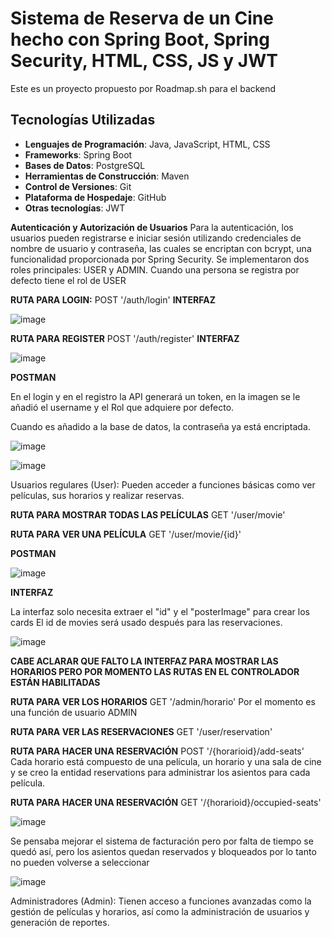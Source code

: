 # Sistema de Reserva de un Cine hecho con Spring Boot, Spring Security, HTML, CSS, JS y JWT
Este es un proyecto propuesto por Roadmap.sh para el backend
## Tecnologías Utilizadas

- **Lenguajes de Programación**: Java, JavaScript, HTML, CSS
- **Frameworks**: Spring Boot
- **Bases de Datos**: PostgreSQL
- **Herramientas de Construcción**: Maven
- **Control de Versiones**: Git
- **Plataforma de Hospedaje**: GitHub
- **Otras tecnologías**: JWT

**Autenticación y Autorización de Usuarios**
Para la autenticación, los usuarios pueden registrarse e iniciar sesión utilizando credenciales de nombre de usuario y contraseña, las cuales se encriptan con bcrypt, una funcionalidad proporcionada por Spring Security. Se implementaron dos roles principales: USER y ADMIN. Cuando una persona se registra por defecto tiene el rol de USER

**RUTA PARA LOGIN:** POST '/auth/login'
**INTERFAZ**

![image](https://github.com/user-attachments/assets/4cfb4627-8f48-4682-b883-ad02474b4b5b)

**RUTA PARA REGISTER** POST '/auth/register'
**INTERFAZ**

![image](https://github.com/user-attachments/assets/18e97dd4-0808-4bd0-9459-93c3d17ded68)


**POSTMAN**

En el login y en el registro la API generará un token, en la imagen se le añadió el username y
el Rol que adquiere por defecto.

Cuando es añadido a la base de datos, la contraseña ya está encriptada.

![image](https://github.com/user-attachments/assets/c03d585a-0b00-4c37-8b4a-15912ee71695)


![image](https://github.com/user-attachments/assets/1954589f-ee09-4582-8e84-6334685ef435)


Usuarios regulares (User): Pueden acceder a funciones básicas como ver películas, sus horarios y realizar reservas.

**RUTA PARA MOSTRAR TODAS LAS PELÍCULAS** GET '/user/movie'

**RUTA PARA VER UNA PELÍCULA** GET '/user/movie/{id}'

**POSTMAN**

![image](https://github.com/user-attachments/assets/2f633131-5626-4462-9b25-44a6a38c2e93)

**INTERFAZ**

La interfaz solo necesita extraer el "id" y el "posterImage" para crear los cards
El id de movies será usado después para las reservaciones.


![image](https://github.com/user-attachments/assets/ec339aeb-8381-4f07-825c-0ecdcb91be15)


**CABE ACLARAR QUE FALTO LA INTERFAZ PARA MOSTRAR LAS HORARIOS PERO POR MOMENTO LAS RUTAS EN EL CONTROLADOR ESTÁN HABILITADAS**

**RUTA PARA VER LOS HORARIOS** GET '/admin/horario' Por el momento es una función de usuario ADMIN

**RUTA PARA VER LAS RESERVACIONES** GET '/user/reservation'

**RUTA PARA HACER UNA RESERVACIÓN** POST '/{horarioid}/add-seats' Cada horario está compuesto de una película, un horario y una sala de cine y se creo la entidad reservations para administrar
los asientos para cada película.     

**RUTA PARA HACER UNA RESERVACIÓN** GET '/{horarioid}/occupied-seats' 

![image](https://github.com/user-attachments/assets/c2ea0683-b704-47f2-a780-d04c1f9a0720)

Se pensaba mejorar el sistema de facturación pero por falta de tiempo se quedó así, pero los asientos quedan reservados y bloqueados por lo tanto no pueden volverse a seleccionar

![image](https://github.com/user-attachments/assets/7e7a83fa-2551-4137-9c7c-8fec555c0eb8)


Administradores (Admin): Tienen acceso a funciones avanzadas como la gestión de películas y horarios, así como la administración de usuarios y generación de reportes.

